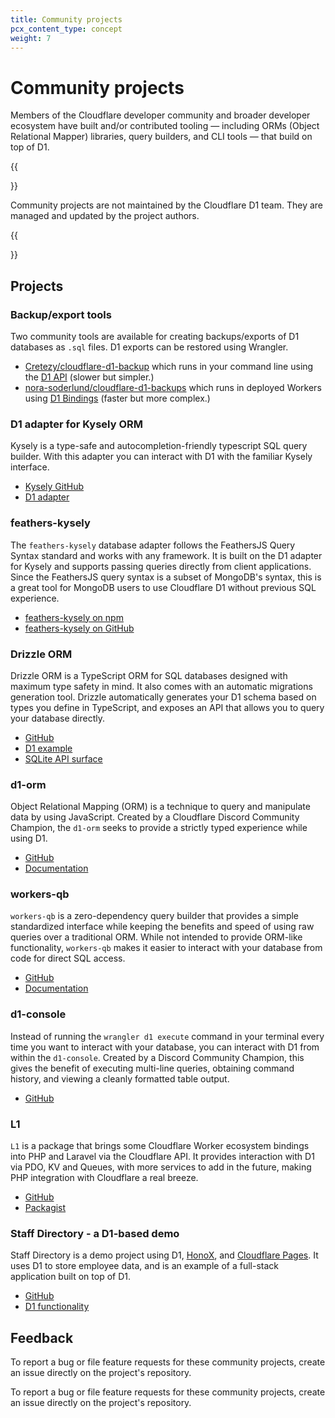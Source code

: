 ```yaml
---
title: Community projects
pcx_content_type: concept
weight: 7
---
```


# Community projects

Members of the Cloudflare developer community and broader developer ecosystem have built and/or contributed tooling — including ORMs (Object Relational Mapper) libraries, query builders, and CLI tools — that build on top of D1.

{{<Aside type="note">}}

Community projects are not maintained by the Cloudflare D1 team. They are managed and updated by the project authors.

{{</Aside>}}

## Projects

### Backup/export tools

Two community tools are available for creating backups/exports of D1 databases as `.sql` files. D1 exports can be restored using Wrangler.

* [Cretezy/cloudflare-d1-backup](https://github.com/Cretezy/cloudflare-d1-backup) which runs in your command line using the [D1 API](/api/operations/cloudflare-d1-query-database) (slower but simpler.)
* [nora-soderlund/cloudflare-d1-backups](https://github.com/nora-soderlund/cloudflare-d1-backups) which runs in deployed Workers using [D1 Bindings](/workers/runtime-apis/bindings/) (faster but more complex.)

### D1 adapter for Kysely ORM

Kysely is a type-safe and autocompletion-friendly typescript SQL query builder. With this adapter you can interact with D1 with the familiar Kysely interface.

* [Kysely GitHub](https://github.com/koskimas/kysely)
* [D1 adapter](https://github.com/aidenwallis/kysely-d1)

### feathers-kysely

The `feathers-kysely` database adapter follows the FeathersJS Query Syntax standard and works with any framework. It is built on the D1 adapter for Kysely and supports passing queries directly from client applications. Since the FeathersJS query syntax is a subset of MongoDB's syntax, this is a great tool for MongoDB users to use Cloudflare D1 without previous SQL experience.

* [feathers-kysely on npm](https://www.npmjs.com/package/feathers-kysely)
* [feathers-kysely on GitHub](https://github.com/marshallswain/feathers-kysely)

### Drizzle ORM

Drizzle ORM is a TypeScript ORM for SQL databases designed with maximum type safety in mind. It also comes with an automatic migrations generation tool. Drizzle automatically generates your D1 schema based on types you define in TypeScript, and exposes an API that allows you to query your database directly.

* [GitHub](https://github.com/drizzle-team/drizzle-orm)
* [D1 example](https://github.com/drizzle-team/drizzle-orm/tree/main/examples/cloudflare-d1)
* [SQLite API surface](https://github.com/drizzle-team/drizzle-orm/blob/main/drizzle-orm/src/sqlite-core/README.md)

### d1-orm

Object Relational Mapping (ORM) is a technique to query and manipulate data by using JavaScript. Created by a Cloudflare Discord Community Champion, the `d1-orm` seeks to provide a strictly typed experience while using D1.

* [GitHub](https://github.com/Interactions-as-a-Service/d1-orm/issues)
* [Documentation](https://docs.interactions.rest/d1-orm/)

### workers-qb

`workers-qb` is a zero-dependency query builder that provides a simple standardized interface while keeping the benefits and speed of using raw queries over a traditional ORM. While not intended to provide ORM-like functionality, `workers-qb` makes it easier to interact with your database from code for direct SQL access.

* [GitHub](https://github.com/G4brym/workers-qb)
* [Documentation](https://workers-qb.massadas.com/)

### d1-console

Instead of running the `wrangler d1 execute` command in your terminal every time you want to interact with your database, you can interact with D1 from within the `d1-console`. Created by a Discord Community Champion, this gives the benefit of executing multi-line queries, obtaining command history, and viewing a cleanly formatted table output.

* [GitHub](https://github.com/isaac-mcfadyen/d1-console)

### L1

`L1` is a package that brings some Cloudflare Worker ecosystem bindings into PHP and Laravel via the Cloudflare API. It provides interaction with D1 via PDO, KV and Queues, with more services to add in the future, making PHP integration with Cloudflare a real breeze.

* [GitHub](https://github.com/renoki-co/l1)
* [Packagist](https://packagist.org/packages/renoki-co/l1)

### Staff Directory - a D1-based demo

Staff Directory is a demo project using D1, [HonoX](https://github.com/honojs/honox), and [Cloudflare Pages](/pages/). It uses D1 to store employee data, and is an example of a full-stack application built on top of D1.

* [GitHub](https://github.com/lauragift21/staff-directory)
* [D1 functionality](https://github.com/lauragift21/staff-directory/blob/main/app/db.ts)

## Feedback

To report a bug or file feature requests for these community projects, create an issue directly on the project's repository.

To report a bug or file feature requests for these community projects, create an issue directly on the project's repository.
